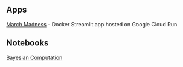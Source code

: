## Apps

[March Madness](https://march-madness-327pch26ba-uc.a.run.app) - Docker Streamlit app hosted on Google Cloud Run

## Notebooks

[Bayesian Computation](bayesian_computation.html)
